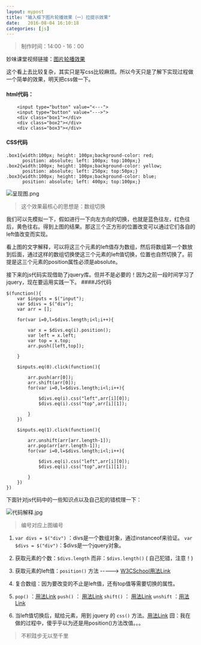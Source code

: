 ```yaml
---
layout: mypost
title: "输入框下图片轮播效果（一）拉提示效果"
date:   2016-08-04 16:10:18
categories: [js]
---
```


> 制作时间：14:00 - 16：00

妙味课堂视频链接：[图片轮播效果](http://www.miaov.com/2013/miaovideo/miaovideo.html)

这个看上去比较复杂，其实只是写css比较麻烦。所以今天只是了解下实现过程做一个简单的效果，明天把css做一下。

#### html代码：

```
	<input type="button" value="<---">
	<input type="button" value="--->">
	<div class="box1"></div>
	<div class="box2"></div>
	<div class="box3"></div>
```

#### CSS代码

```
.box1{width:100px; height: 100px;background-color: red;
      position: absolute; left: 100px; top:100px;}
.box2{width:100px; height: 100px;background-color: yellow;
      position: absolute; left: 250px; top:50px;}
.box3{width:100px; height: 100px;background-color: blue;
      position: absolute; left: 400px; top:100px;}
```


![呈现图.png](http://upload-images.jianshu.io/upload_images/2376873-da10e3bdbb0aa302.png?imageMogr2/auto-orient/strip%7CimageView2/2/w/1240)

> 这个效果最核心的思想是：数组切换

我们可以先模拟一下，假如进行一下向左方向的切换，也就是蓝色往左，红色往后，黄色往右。得到上图的结果。那这三个正方形的位置改变可以通过它们各自的left值改变而实现。

看上图的文字解释，可以将这三个元素的left值存为数组，然后将数组第一个数放到后面，通过这样的数组切换使这三个元素的left值切换，位置也自然切换了。前提是这三个元素的position属性必须是absolute。

接下来的js代码实现借助了jquery库。但并不是必要的！因为之前一段时间学习了jquery，现在要运用实践一下。
####JS代码

```
$(function(){
	var $inputs = $("input");
	var $divs = $("div");
	var arr = [];

	for(var i=0,l=$divs.length;i<l;i++){

		var x = $divs.eq(i).position();
		var left = x.left;
		var top = x.top;
		arr.push([left,top]);

	}

	$inputs.eq(0).click(function(){

		arr.push(arr[0]);
		arr.shift(arr[0]);
		for(var i=0,l=$divs.length;i<l;i++){

			$divs.eq(i).css("left",arr[i][0]);
			$divs.eq(i).css("top",arr[i][1]);

		}
	})

	$inputs.eq(1).click(function(){

		arr.unshift(arr[arr.length-1]);
		arr.pop(arr[arr.length-1]);
		for(var i=0,l=$divs.length;i<l;i++){

			$divs.eq(i).css("left",arr[i][0]);
			$divs.eq(i).css("top",arr[i][1]);

		}
	})
})
```


下面针对js代码中的一些知识点以及自己犯的错梳理一下：


![代码解释.jpg](http://upload-images.jianshu.io/upload_images/2376873-0bc52d08dcff5d41.jpg?imageMogr2/auto-orient/strip%7CimageView2/2/w/1240)

> 编号对应上图编号

1. `var divs = $("div")` ：divs是一个数组对象，通过instanceof来验证。
 `var $divs = $("div")`：$divs是一个jquery对象。

2. 获取元素的个数：`$divs.length`
而非：`$divs.length()`
( 自己犯错，注意！)

3.  获取元素的left值：`position()` 方法  -----> [W3CSchool用法Link](http://www.w3school.com.cn/jquery/css_position.asp)

4. 复合数组：因为要改变的不止是left值，还有top值等需要切换的属性。

5. `pop()` ：[用法Link](http://www.w3school.com.cn/jsref/jsref_pop.asp)
`push()` ： [用法Link](http://www.w3school.com.cn/jsref/jsref_push.asp)
`shift()`  ： [用法Link](http://www.w3school.com.cn/jsref/jsref_shift.asp)
`unshift`  ：[用法Link](http://www.w3school.com.cn/jsref/jsref_unshift.asp)

6.  当left值切换后，赋给元素，用到  jquery 的 `css()` 方法。[用法Link](http://www.w3school.com.cn/jquery/css_css.asp)
囧：我在做的过程中，傻乎乎以为还是用position()方法改值。。。





> 不积跬步无以至千里
